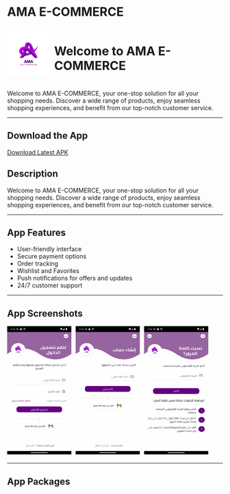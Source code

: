# AMA E-COMMERCE

<div style="display: flex; align-items: center; margin-bottom: 20px;">
    <img src="assets\icons\appicon.png" height="100" width="100" style="vertical-align: middle; margin-right: 10px;"/>
    <h1 style="font-size: 28px;">Welcome to AMA E-COMMERCE</h1>
</div>

Welcome to AMA E-COMMERCE, your one-stop solution for all your shopping needs. Discover a wide range of products, enjoy seamless shopping experiences, and benefit from our top-notch customer service.

---
## Download the App

[Download Latest APK](https://github.com/abdo6400/ama-E-commerce/actions/runs/{latest_run_id}/artifacts)



## Description

Welcome to AMA E-COMMERCE, your one-stop solution for all your shopping needs. Discover a wide range of products, enjoy seamless shopping experiences, and benefit from our top-notch customer service.

---

## App Features

- User-friendly interface
- Secure payment options
- Order tracking
- Wishlist and Favorites
- Push notifications for offers and updates
- 24/7 customer support

---

## App Screenshots

<div style="display: flex; align-items: center; margin-bottom: 20px;">
    <img src="screenshots\1.png" height="300" width="150" style="vertical-align: middle; margin-right: 10px;"/>
    <img src="screenshots\2.png" height="300" width="150" style="vertical-align: middle; margin-right: 10px;"/>
    <img src="screenshots\3.png" height="300" width="150" style="vertical-align: middle; margin-right: 10px;"/>
</div>

---

## App Packages


